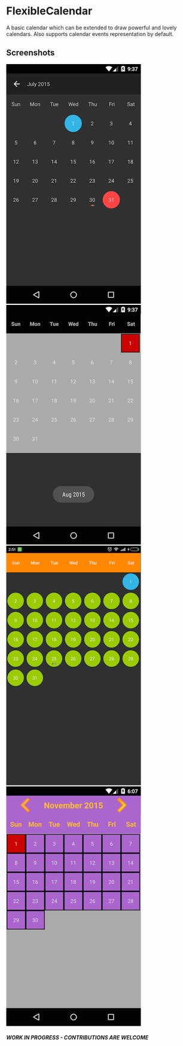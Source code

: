 # FlexibleCalendar

A basic calendar which can be extended to draw powerful and lovely calendars.
Also supports calendar events representation by default.

Screenshots
-----

![Calendar 1](screenshots/screenshot-1.png)&nbsp;![Calendar 2](screenshots/screenshot-2.png)&nbsp;![Calendar 3](screenshots/screenshot-3.png)&nbsp;![Calendar 4](screenshots/screenshot-4.png)

##### WORK IN PROGRESS - CONTRIBUTIONS ARE WELCOME
